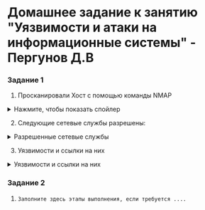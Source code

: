 # Домашнее задание к занятию "Уязвимости и атаки на информационные системы" - Пергунов Д.В

### Задание 1

1. Просканировали Хост с помощью команды NMAP  

<details>

<summary>Нажмите, чтобы показать спойлер</summary>

```
pergunovdv@debian:~$ nmap -A 192.168.0.2  
Starting Nmap 7.93 ( https://nmap.org ) at 2024-07-18 19:59 +05  
Nmap scan report for 192.168.0.2  
Host is up (0.016s latency).  
Not shown: 977 closed tcp ports (conn-refused)  
PORT     STATE SERVICE     VERSION  
21/tcp   open  ftp         vsftpd 2.3.4  
| ftp-syst:   
|   STAT:   
| FTP server status:  
|      Connected to 192.168.0.5  
|      Logged in as ftp  
|      TYPE: ASCII  
|      No session bandwidth limit  
|      Session timeout in seconds is 300  
|      Control connection is plain text  
|      Data connections will be plain text  
|      vsFTPd 2.3.4 - secure, fast, stable  
|_End of status  
|_ftp-anon: Anonymous FTP login allowed (FTP code 230)  
22/tcp   open  ssh         OpenSSH 4.7p1 Debian 8ubuntu1 (protocol 2.0)  
| ssh-hostkey:   
|   1024 600fcfe1c05f6a74d69024fac4d56ccd (DSA)  
|_  2048 5656240f211ddea72bae61b1243de8f3 (RSA)  
23/tcp   open  telnet      Linux telnetd  
25/tcp   open  smtp        Postfix smtpd  
|_ssl-date: 2024-07-18T14:50:04+00:00; -9m32s from scanner time.  
|_smtp-commands: metasploitable.localdomain, PIPELINING, SIZE 10240000, VRFY, ETRN, STARTTLS, ENHANCEDSTATUSCODES, 8BITMIME, DSN  
| sslv2:   
|   SSLv2 supported  
|   ciphers:   
|     SSL2_RC2_128_CBC_WITH_MD5  
|     SSL2_RC2_128_CBC_EXPORT40_WITH_MD5  
|     SSL2_RC4_128_EXPORT40_WITH_MD5  
|     SSL2_DES_64_CBC_WITH_MD5  
|     SSL2_RC4_128_WITH_MD5  
|_    SSL2_DES_192_EDE3_CBC_WITH_MD5  
53/tcp   open  domain      ISC BIND 9.4.2  
| dns-nsid:   
|_  bind.version: 9.4.2  
80/tcp   open  http        Apache httpd 2.2.8 ((Ubuntu) DAV/2)  
|_http-server-header: Apache/2.2.8 (Ubuntu) DAV/2  
|_http-title: Metasploitable2 - Linux  
111/tcp  open  rpcbind     2 (RPC #100000)  
| rpcinfo:   
|   program version    port/proto  service  
|   100000  2            111/tcp   rpcbind  
|   100000  2            111/udp   rpcbind  
|   100003  2,3,4       2049/tcp   nfs  
|   100003  2,3,4       2049/udp   nfs  
|   100005  1,2,3      34707/udp   mountd  
|   100005  1,2,3      46616/tcp   mountd  
|   100021  1,3,4      44038/udp   nlockmgr  
|   100021  1,3,4      48397/tcp   nlockmgr  
|   100024  1          47794/tcp   status  
|_  100024  1          59917/udp   status  
139/tcp  open  netbios-ssn Samba smbd 3.X - 4.X (workgroup: WORKGROUP)  
445/tcp  open  netbios-ssn Samba smbd 3.0.20-Debian (workgroup: WORKGROUP)  
512/tcp  open  exec        netkit-rsh rexecd  
513/tcp  open  login  
514/tcp  open  tcpwrapped  
1099/tcp open  java-rmi    GNU Classpath grmiregistry  
1524/tcp open  bindshell   Metasploitable root shell  
2049/tcp open  nfs         2-4 (RPC #100003)  
2121/tcp open  ftp         ProFTPD 1.3.1  
3306/tcp open  mysql       MySQL 5.0.51a-3ubuntu5  
| mysql-info:   
|   Protocol: 10  
|   Version: 5.0.51a-3ubuntu5  
|   Thread ID: 9  
|   Capabilities flags: 43564  
|   Some Capabilities: ConnectWithDatabase, SupportsCompression, Support41Auth, LongColumnFlag, SupportsTransactions, SwitchToSSLAfterHandshake, Speaks41ProtocolNew  
|   Status: Autocommit  
|_  Salt: <\;RkCK2U7Rvz$>MJk[h  
5432/tcp open  postgresql  PostgreSQL DB 8.3.0 - 8.3.7  
|_ssl-date: 2024-07-18T14:50:04+00:00; -9m32s from scanner time.  
5900/tcp open  vnc         VNC (protocol 3.3)  
| vnc-info:   
|   Protocol version: 3.3  
|   Security types:   
|_    VNC Authentication (2)  
6000/tcp open  X11         (access denied)  
6667/tcp open  irc         UnrealIRCd  
| irc-info:   
|   users: 1  
|   servers: 1  
|   lusers: 1  
|   lservers: 0  
|   server: irc.Metasploitable.LAN  
|   version: Unreal3.2.8.1. irc.Metasploitable.LAN   
|   uptime: 0 days, 0:07:27  
|   source ident: nmap  
|   source host: 562C9222.F0D9233E.FFFA6D49.IP  
|_  error: Closing Link: pftoslzrm[192.168.0.5] (Quit: pftoslzrm)  
8009/tcp open  ajp13       Apache Jserv (Protocol v1.3)  
|_ajp-methods: Failed to get a valid response for the OPTION request  
8180/tcp open  http        Apache Tomcat/Coyote JSP engine 1.1  
|_http-server-header: Apache-Coyote/1.1  
|_http-favicon: Apache Tomcat  
|_http-title: Apache Tomcat/5.5  
Service Info: Hosts:  metasploitable.localdomain, irc.Metasploitable.LAN; OSs: Unix, Linux; CPE: cpe:/o:linux:linux_kernel  

Host script results:  
| smb-security-mode:   
|   account_used: guest  
|   authentication_level: user  
|   challenge_response: supported  
|_  message_signing: disabled (dangerous, but default)  
| smb-os-discovery:   
|   OS: Unix (Samba 3.0.20-Debian)  
|   Computer name: metasploitable  
|   NetBIOS computer name:   
|   Domain name: localdomain  
|   FQDN: metasploitable.localdomain  
|_  System time: 2024-07-18T10:50:01-04:00  
|_clock-skew: mean: 50m31s, deviation: 2h00m02s, median: -9m32s  
|_nbstat: NetBIOS name: METASPLOITABLE, NetBIOS user: <unknown>, NetBIOS MAC: 000000000000 (Xerox)  
|_smb2-time: Protocol negotiation failed (SMB2)  

Service detection performed. Please report any incorrect results at https://nmap.org/submit/ .  
Nmap done: 1 IP address (1 host up) scanned in 24.17 seconds  
```
</details>

2. Следующие сетевые службы разрешены:
<details>
<summary>Разрешенные сетевые службы</summary>
21/tcp   open  ftp         vsftpd 2.3.4  
22/tcp   open  ssh         OpenSSH 4.7p1 Debian 8ubuntu1 (protocol 2.0)  
23/tcp   open  telnet      Linux telnetd  
25/tcp   open  smtp        Postfix smtpd 
53/tcp   open  domain      ISC BIND 9.4.2 
80/tcp   open  http        Apache httpd 2.2.8 ((Ubuntu) DAV/2)  
111/tcp  open  rpcbind     2 (RPC #100000)
139/tcp  open  netbios-ssn Samba smbd 3.X - 4.X (workgroup: WORKGROUP)  
445/tcp  open  netbios-ssn Samba smbd 3.0.20-Debian (workgroup: WORKGROUP)  
512/tcp  open  exec        netkit-rsh rexecd  
513/tcp  open  login  
514/tcp  open  tcpwrapped  
1099/tcp open  java-rmi    GNU Classpath grmiregistry  
1524/tcp open  bindshell   Metasploitable root shell  
2049/tcp open  nfs         2-4 (RPC #100003)  
2121/tcp open  ftp         ProFTPD 1.3.1  
3306/tcp open  mysql       MySQL 5.0.51a-3ubuntu5 
5432/tcp open  postgresql  PostgreSQL DB 8.3.0 - 8.3.7  
5900/tcp open  vnc         VNC (protocol 3.3) 
6000/tcp open  X11         (access denied)  
6667/tcp open  irc         UnrealIRCd 
8009/tcp open  ajp13       Apache Jserv (Protocol v1.3) 
8180/tcp open  http        Apache Tomcat/Coyote JSP engine 1.1 
</details>

3. Уязвимости и ссылки на них
<details>
<summary>Уязвимости и ссылки на них</summary>
139/tcp  open  netbios-ssn Samba smbd 3.X - 4.X (workgroup: WORKGROUP)   
Проблема касается серверного компонента "integer overflow in nttrans reply". Уязвимость возникает из-за неправильной обработки целочисленных значений при чтении списка расширенных атрибутов (EA list) из входящего сетевого буфера. Когда серверный демон Samba читает этот список, существует возможность произойти переполнению целочисленного значения (integer overflow), что ведет к удаленному отказу в обслуживании (DoS) или даже к выполнению произвольного кода.  

[Samba 3.5.22/3.6.17/4.0.8 - nttrans Reply Integer Overflow](https://www.exploit-db.com/exploits/27778)  
1099/tcp open  java-rmi    GNU Classpath grmiregistry   
Уязвимость позволяет удаленно выполнять код.    
[OpenNMS - Java Object Unserialization Remote Code Execution (Metasploit)](https://www.exploit-db.com/exploits/40610)    
5432/tcp open  postgresql  PostgreSQL DB 8.3.0 - 8.3.7    
Уязвимость PostgreSQL 8.3.6 в обработке кодировок при конвертации удаленной отказ в обслуживании (DoS) является проблемой безопасности, затрагивающей систему управления базами данных PostgreSQL. Эта уязвимость позволяет злоумышленнику удаленно вызвать отказ в обслуживании сервера PostgreSQL, отправляя специально сформированные запросы, связанные с конвертацией кодировок.  
[ostgreSQL 8.3.6 - Conversion Encoding Remote Denial of Service)](https://www.exploit-db.com/exploits/32849)   
</details>



### Задание 2

1. `Заполните здесь этапы выполнения, если требуется ....`


